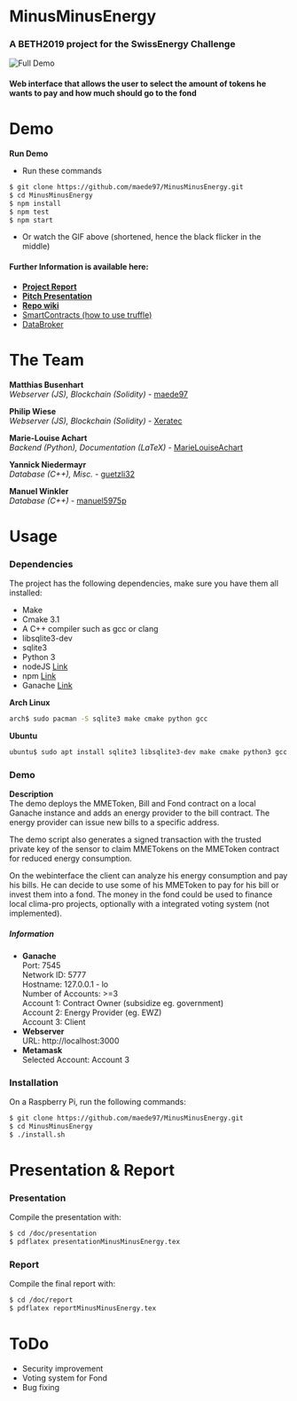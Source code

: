 # MinusMinusEnergy

### A BETH2019 project for the SwissEnergy Challenge

![Full Demo](doc/demo/fullDemo.gif)
#### Web interface that allows the user to select the amount of tokens he wants to pay and how much should go to the fond

# Demo #

**Run Demo**
* Run these commands
```sh
$ git clone https://github.com/maede97/MinusMinusEnergy.git
$ cd MinusMinusEnergy
$ npm install
$ npm test
$ npm start
```
* Or watch the GIF above (shortened, hence the black flicker in the middle)

#### Further Information is available here:

* **[Project Report](#)**
* **[Pitch Presentation](blob/master/doc/presentation/presentationMinusMinusEnergy.pdf)**
* **[Repo wiki](wiki/Client)**
* [SmartContracts (how to use truffle)](src/smartcontracts/README.md)
* [DataBroker](src/client/broker/README.md)

# The Team
**Matthias Busenhart**  
*Webserver (JS), Blockchain (Solidity)* - [maede97](https://github.com/maede97)  

**Philip Wiese**  
*Webserver (JS), Blockchain (Solidity)* - [Xeratec](https://github.com/Xeratec)  

**Marie-Louise Achart**  
*Backend (Python), Documentation (LaTeX)* - [MarieLouiseAchart](https://github.com/MarieLouiseAchart)

**Yannick Niedermayr**  
*Database (C++), Misc.* - [guetzli32](https://github.com/guetzli32)  

**Manuel Winkler**  
*Database (C++)* - [manuel5975p](https://github.com/manuel5975p)  

# Usage
### Dependencies
The project has the following dependencies, make sure you have them all installed:
- Make
- Cmake 3.1
- A C++ compiler such as gcc or clang
- libsqlite3-dev
- sqlite3
- Python 3
- nodeJS [Link](https://nodejs.org/en/)
- npm [Link](https://www.npmjs.com/)
- Ganache [Link](https://truffleframework.com/ganache)  

**Arch Linux**  
```sh
arch$ sudo pacman -S sqlite3 make cmake python gcc
```

**Ubuntu**  
```bash
ubuntu$ sudo apt install sqlite3 libsqlite3-dev make cmake python3 gcc
```

### Demo
**Description**  
The demo deploys the MMEToken, Bill and Fond contract on a local Ganache instance and adds an energy provider to the bill contract. The energy provider can issue new bills to a specific address.

The demo script also generates a signed transaction with the trusted private key of the sensor to claim MMETokens on the MMEToken contract for reduced energy consumption.

On the webinterface the client can analyze his energy consumption and pay his bills. He can decide to use some of his MMEToken to pay for his bill or invest them into a fond. The money in the fond could be used to finance local clima-pro projects, optionally with a integrated voting system (not implemented).

##### Information
* **Ganache**  
Port: 7545  
Network ID: 5777  
Hostname: 127.0.0.1 - lo  
Number of Accounts: >=3  
Account 1: Contract Owner (subsidize eg. government)  
Account 2: Energy Provider (eg. EWZ)  
Account 3: Client  
* **Webserver**  
URL: http://localhost:3000
* **Metamask**  
Selected Account: Account 3

### Installation
On a Raspberry Pi, run the following commands:
```sh
$ git clone https://github.com/maede97/MinusMinusEnergy.git
$ cd MinusMinusEnergy
$ ./install.sh
```

# Presentation & Report
### Presentation
Compile the presentation with:
```sh
$ cd /doc/presentation
$ pdflatex presentationMinusMinusEnergy.tex
```
### Report
Compile the final report with:
```sh
$ cd /doc/report
$ pdflatex reportMinusMinusEnergy.tex
```

# ToDo
* Security improvement
* Voting system for Fond
* Bug fixing
